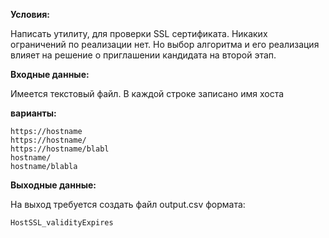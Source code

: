 **Условия:**

Написать утилиту, для проверки SSL сертификата. Никаких ограничений по реализации нет. Но выбор алгоритма и его реализация влияет на решение о приглашении кандидата на второй этап.


**Входные данные:**

   Имеется текстовый файл. В каждой строке записано имя хоста

**варианты:**

    https://hostname
    https://hostname/
    https://hostname/blabl
    hostname/
    hostname/blabla 

**Выходные данные:**

На выход требуется создать файл output.csv формата:

    HostSSL_validityExpires